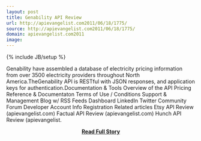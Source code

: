 ```yaml
---
layout: post
title: Genability API Review
url: http://apievangelist.com2011/06/18/1775/
source: http://apievangelist.com2011/06/18/1775/
domain: apievangelist.com2011
image: 
---
```

{% include JB/setup %}<p>Genability have assembled a database of electricity pricing information from over 3500 electricity providers throughout North America.TheGenability API is RESTful with JSON responses, and application keys for authentication.Documentation &amp; Tools Overview of the API Pricing Reference &amp; Documentaton Terms of Use / Conditions Support &amp; Management Blog w/ RSS Feeds Dashboard LinkedIn Twitter Community Forum Developer Account Info Registration Related articles Etsy API Review (apievangelist.com) Factual API Review (apievangelist.com) Hunch API Review (apievangelist.</p>
<center><p><a href="http://apievangelist.com2011/06/18/1775/" style='padding:25px; font-sze:18px; font-weight: bold;'>Read Full Story</a></p></center>
